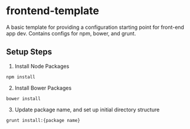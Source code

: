 # frontend-template

A basic template for providing a configuration starting point for front-end app dev.  Contains configs for npm, bower, and grunt.

## Setup Steps

1. Install Node Packages

~~~
npm install
~~~

2. Install Bower Packages

~~~
bower install
~~~

3. Update package name, and set up initial directory structure 

~~~
grunt install:{package name}
~~~
